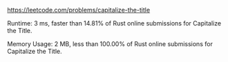 https://leetcode.com/problems/capitalize-the-title


Runtime: 3 ms, faster than 14.81% of Rust online submissions for Capitalize the Title.

Memory Usage: 2 MB, less than 100.00% of Rust online submissions for Capitalize the Title.